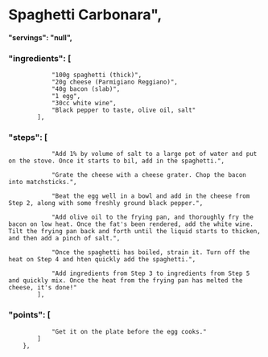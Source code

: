 # Spaghetti Carbonara",
#### "servings": "null",
### "ingredients": [
                "100g spaghetti (thick)",
                "20g cheese (Parmigiano Reggiano)",
                "40g bacon (slab)",
                "1 egg",
                "30cc white wine",
                "Black pepper to taste, olive oil, salt"
            ],
           
### "steps": [
                "Add 1% by volume of salt to a large pot of water and put on the stove. Once it starts to bil, add in the spaghetti.",

                "Grate the cheese with a cheese grater. Chop the bacon into matchsticks.",

                "Beat the egg well in a bowl and add in the cheese from Step 2, along with some freshly ground black pepper.",

                "Add olive oil to the frying pan, and thoroughly fry the bacon on low heat. Once the fat's been rendered, add the white wine. Tilt the frying pan back and forth until the liquid starts to thicken, and then add a pinch of salt.",

                "Once the spaghetti has boiled, strain it. Turn off the heat on Step 4 and hten quickly add the spaghetti.",

                "Add ingredients from Step 3 to ingredients from Step 5 and quickly mix. Once the heat from the frying pan has melted the cheese, it's done!"
            ],
            
### "points": [
                "Get it on the plate before the egg cooks."
            ]
        },